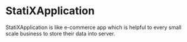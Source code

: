 # StatiXApplication
StatiXApplication is like e-commerce app which is helpful to every small scale business to store their data into server.
